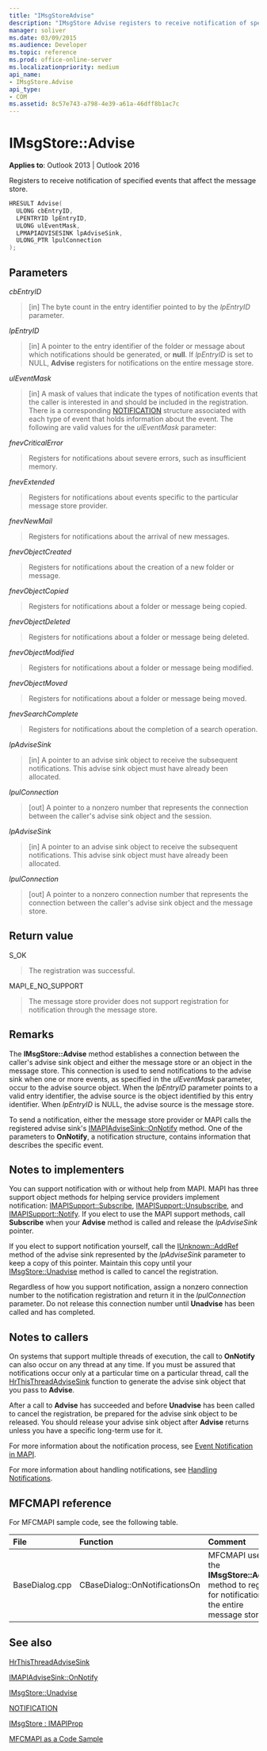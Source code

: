 ```yaml
---
title: "IMsgStoreAdvise"
description: "IMsgStore Advise registers to receive notification of specified events that affect the message store."
manager: soliver
ms.date: 03/09/2015
ms.audience: Developer
ms.topic: reference
ms.prod: office-online-server
ms.localizationpriority: medium
api_name:
- IMsgStore.Advise
api_type:
- COM
ms.assetid: 8c57e743-a798-4e39-a61a-46dff8b1ac7c
---
```


# IMsgStore::Advise

  
  
**Applies to**: Outlook 2013 | Outlook 2016 
  
Registers to receive notification of specified events that affect the message store.
  
```cpp
HRESULT Advise(
  ULONG cbEntryID,
  LPENTRYID lpEntryID,
  ULONG ulEventMask,
  LPMAPIADVISESINK lpAdviseSink,
  ULONG_PTR lpulConnection
);
```

## Parameters

 _cbEntryID_
  
> [in] The byte count in the entry identifier pointed to by the  _lpEntryID_ parameter. 
    
 _lpEntryID_
  
> [in] A pointer to the entry identifier of the folder or message about which notifications should be generated, or **null**. If  _lpEntryID_ is set to NULL, **Advise** registers for notifications on the entire message store. 
    
 _ulEventMask_
  
> [in] A mask of values that indicate the types of notification events that the caller is interested in and should be included in the registration. There is a corresponding [NOTIFICATION](notification.md) structure associated with each type of event that holds information about the event. The following are valid values for the  _ulEventMask_ parameter: 
    
 _fnevCriticalError_
  
> Registers for notifications about severe errors, such as insufficient memory.
    
 _fnevExtended_
  
> Registers for notifications about events specific to the particular message store provider.
    
 _fnevNewMail_
  
> Registers for notifications about the arrival of new messages. 
    
 _fnevObjectCreated_
  
> Registers for notifications about the creation of a new folder or message.
    
 _fnevObjectCopied_
  
> Registers for notifications about a folder or message being copied.
    
 _fnevObjectDeleted_
  
> Registers for notifications about a folder or message being deleted.
    
 _fnevObjectModified_
  
> Registers for notifications about a folder or message being modified.
    
 _fnevObjectMoved_
  
> Registers for notifications about a folder or message being moved.
    
 _fnevSearchComplete_
  
> Registers for notifications about the completion of a search operation.
    
 _lpAdviseSink_
  
> [in] A pointer to an advise sink object to receive the subsequent notifications. This advise sink object must have already been allocated.
    
 _lpulConnection_
  
> [out] A pointer to a nonzero number that represents the connection between the caller's advise sink object and the session. 
    
 _lpAdviseSink_
  
> [in] A pointer to an advise sink object to receive the subsequent notifications. This advise sink object must have already been allocated. 
    
 _lpulConnection_
  
> [out] A pointer to a nonzero connection number that represents the connection between the caller's advise sink object and the message store.
    
## Return value

S_OK 
  
> The registration was successful.
    
MAPI_E_NO_SUPPORT 
  
> The message store provider does not support registration for notification through the message store.
    
## Remarks

The **IMsgStore::Advise** method establishes a connection between the caller's advise sink object and either the message store or an object in the message store. This connection is used to send notifications to the advise sink when one or more events, as specified in the _ulEventMask_ parameter, occur to the advise source object. When the  _lpEntryID_ parameter points to a valid entry identifier, the advise source is the object identified by this entry identifier. When  _lpEntryID_ is NULL, the advise source is the message store. 
  
To send a notification, either the message store provider or MAPI calls the registered advise sink's [IMAPIAdviseSink::OnNotify](imapiadvisesink-onnotify.md) method. One of the parameters to **OnNotify**, a notification structure, contains information that describes the specific event.
  
## Notes to implementers

You can support notification with or without help from MAPI. MAPI has three support object methods for helping service providers implement notification: [IMAPISupport::Subscribe](imapisupport-subscribe.md), [IMAPISupport::Unsubscribe](imapisupport-unsubscribe.md), and [IMAPISupport::Notify](imapisupport-notify.md). If you elect to use the MAPI support methods, call **Subscribe** when your **Advise** method is called and release the  _lpAdviseSink_ pointer. 
  
If you elect to support notification yourself, call the [IUnknown::AddRef](https://msdn.microsoft.com/library/ms691379%28v=VS.85%29.aspx) method of the advise sink represented by the  _lpAdviseSink_ parameter to keep a copy of this pointer. Maintain this copy until your [IMsgStore::Unadvise](imsgstore-unadvise.md) method is called to cancel the registration. 
  
Regardless of how you support notification, assign a nonzero connection number to the notification registration and return it in the _lpulConnection_ parameter. Do not release this connection number until **Unadvise** has been called and has completed. 
  
## Notes to callers

On systems that support multiple threads of execution, the call to **OnNotify** can also occur on any thread at any time. If you must be assured that notifications occur only at a particular time on a particular thread, call the [HrThisThreadAdviseSink](hrthisthreadadvisesink.md) function to generate the advise sink object that you pass to **Advise**. 
  
After a call to **Advise** has succeeded and before **Unadvise** has been called to cancel the registration, be prepared for the advise sink object to be released. You should release your advise sink object after **Advise** returns unless you have a specific long-term use for it. 
  
For more information about the notification process, see [Event Notification in MAPI](event-notification-in-mapi.md). 
  
For more information about handling notifications, see [Handling Notifications](handling-notifications.md). 
  
## MFCMAPI reference

For MFCMAPI sample code, see the following table.
  
|**File**|**Function**|**Comment**|
|:-----|:-----|:-----|
|BaseDialog.cpp  <br/> |CBaseDialog::OnNotificationsOn  <br/> |MFCMAPI uses the **IMsgStore::Advise** method to register for notifications on the entire message store. |
   
## See also



[HrThisThreadAdviseSink](hrthisthreadadvisesink.md)
  
[IMAPIAdviseSink::OnNotify](imapiadvisesink-onnotify.md)
  
[IMsgStore::Unadvise](imsgstore-unadvise.md)
  
[NOTIFICATION](notification.md)
  
[IMsgStore : IMAPIProp](imsgstoreimapiprop.md)


[MFCMAPI as a Code Sample](mfcmapi-as-a-code-sample.md)


